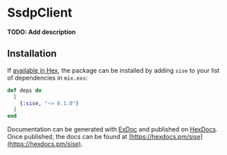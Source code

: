 # SsdpClient

**TODO: Add description**

## Installation

If [available in Hex](https://hex.pm/docs/publish), the package can be installed
by adding `sise` to your list of dependencies in `mix.exs`:

```elixir
def deps do
  [
    {:sise, "~> 0.1.0"}
  ]
end
```

Documentation can be generated with [ExDoc](https://github.com/elixir-lang/ex_doc)
and published on [HexDocs](https://hexdocs.pm). Once published, the docs can
be found at [https://hexdocs.pm/sise](https://hexdocs.pm/sise).

